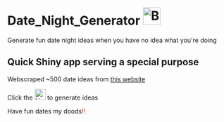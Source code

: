# Date_Night_Generator <img src="https://raw.githubusercontent.com/Tarikul-Islam-Anik/Animated-Fluent-Emojis/master/Emojis/Smilies/Beaming%20Face%20with%20Smiling%20Eyes.png" alt="Beaming Face with Smiling Eyes" width="40" height="40" />
Generate fun date night ideas when you have no idea what you're doing 

## Quick Shiny app serving a special purpose

Webscraped ~500 date ideas from [this website](https://confessionsofparenting.com/date-ideas/)

Click the <img src="https://raw.githubusercontent.com/Tarikul-Islam-Anik/Animated-Fluent-Emojis/master/Emojis/Objects/Light%20Bulb.png" alt="Light Bulb" width="25" height="25" /> to generate ideas

Have fun dates my doods<font color='red'>‼</font>
